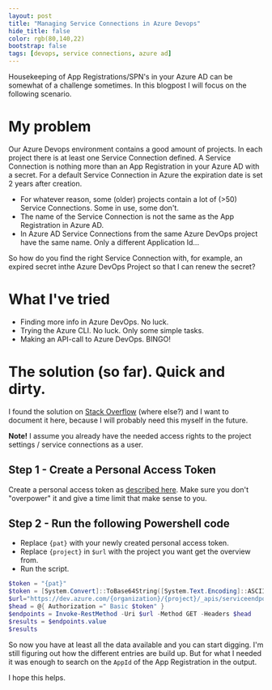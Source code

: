 ```yaml
---
layout: post
title: "Managing Service Connections in Azure Devops"
hide_title: false
color: rgb(80,140,22)
bootstrap: false
tags: [devops, service connections, azure ad]
---
```

Housekeeping of App Registrations/SPN's in your Azure AD can be somewhat of a challenge sometimes. In this blogpost I will focus on the following scenario. 

# My problem
Our Azure Devops environment contains a good amount of projects. In each project there is at least one Service Connection defined. A Service Connection is nothing more than an App Registration in your Azure AD with a secret. For a default Service Connection in Azure the expiration date is set 2 years after creation.
- For whatever reason, some (older) projects contain a lot of (>50) Service Connections. Some in use, some don't. 
- The name of the Service Connection is not the same as the App Registration in Azure AD.
- In Azure AD Service Connections from the same Azure DevOps project have the same name. Only a different Application Id...

So how do you find the right Service Connection with, for example, an expired secret inthe Azure DevOps Project so that I can renew the secret?

# What I've tried
- Finding more info in Azure DevOps. No luck.
- Trying the Azure CLI. No luck. Only some simple tasks.
- Making an API-call to Azure DevOps. BINGO!

# The solution (so far). Quick and dirty.
I found the solution on [Stack Overflow](https://stackoverflow.com/questions/72130201/azure-devops-how-to-retrieve-service-connection-information-with-powershell) (where else?) and I want to document it here, because I will probably need this myself in the future.

**Note!** I assume you already have the needed access rights to the project settings / service connections as a user.

## Step 1 - Create a Personal Access Token
Create a personal access token as [described here](https://docs.microsoft.com/en-us/azure/devops/organizations/accounts/use-personal-access-tokens-to-authenticate?view=azure-devops&tabs=Windows). Make sure you don't "overpower" it and give a time limit that make sense to you.

## Step 2 - Run the following Powershell code
- Replace `{pat}` with your newly created personal access token.
- Replace `{project}` in `$url` with the project you want get the overview from.
- Run the script.

```powershell
$token = "{pat}"
$token = [System.Convert]::ToBase64String([System.Text.Encoding]::ASCII.GetBytes(":$($token)"))
$url="https://dev.azure.com/{organization}/{project}/_apis/serviceendpoint/endpoints?api-version=7.1-preview.4"
$head = @{ Authorization =" Basic $token" }
$endpoints = Invoke-RestMethod -Uri $url -Method GET -Headers $head
$results = $endpoints.value
$results
```
So now you have at least all the data available and you can start digging.
I'm still figuring out how the different entries are build up. But for what I needed it was enough to search on the `AppId` of the App Registration in the output.

I hope this helps. 
